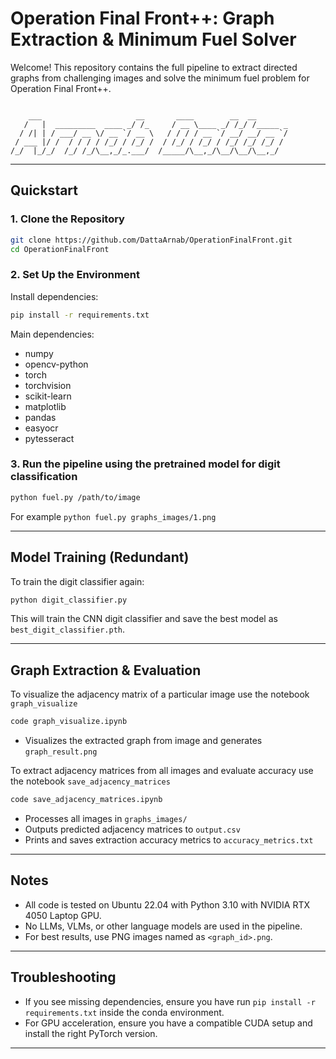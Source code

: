 # Operation Final Front++: Graph Extraction & Minimum Fuel Solver

Welcome! This repository contains the full pipeline to extract directed graphs from challenging images and solve the minimum fuel problem for Operation Final Front++.

```

    ___                     __       ____        __  __       
   /   |  _________  ____ _/ /_     / __ \____ _/ /_/ /_____ _
  / /| | / ___/ __ \/ __ `/ __ \   / / / / __ `/ __/ __/ __ `/
 / ___ |/ /  / / / / /_/ / /_/ /  / /_/ / /_/ / /_/ /_/ /_/ / 
/_/  |_/_/  /_/ /_/\__,_/_.___/  /_____/\__,_/\__/\__/\__,_/  

```

---

## Quickstart

### 1. Clone the Repository

```bash
git clone https://github.com/DattaArnab/OperationFinalFront.git
cd OperationFinalFront
```

### 2. Set Up the Environment

Install dependencies:

```bash
pip install -r requirements.txt
```

Main dependencies:
- numpy
- opencv-python
- torch
- torchvision
- scikit-learn
- matplotlib
- pandas
- easyocr
- pytesseract


### 3. Run the pipeline using the pretrained model for digit classification

```bash
python fuel.py /path/to/image
```
For example
`python fuel.py graphs_images/1.png`

---

## Model Training (Redundant)

To train the digit classifier again:

```bash
python digit_classifier.py
```

This will train the CNN digit classifier and save the best model as `best_digit_classifier.pth`.

---




## Graph Extraction & Evaluation
To visualize the adjacency matrix of a particular image use the notebook `graph_visualize`

```bash
code graph_visualize.ipynb
```
- Visualizes the extracted graph from image and generates `graph_result.png`

To extract adjacency matrices from all images and evaluate accuracy use the notebook `save_adjacency_matrices` 

```bash
code save_adjacency_matrices.ipynb
```
- Processes all images in `graphs_images/`
- Outputs predicted adjacency matrices to `output.csv`
- Prints and saves extraction accuracy metrics to `accuracy_metrics.txt`

---

## Notes

- All code is tested on Ubuntu 22.04 with Python 3.10 with NVIDIA RTX 4050 Laptop GPU.
- No LLMs, VLMs, or other language models are used in the pipeline.
- For best results, use PNG images named as `<graph_id>.png`.

---

## Troubleshooting

- If you see missing dependencies, ensure you have run `pip install -r requirements.txt` inside the conda environment.
- For GPU acceleration, ensure you have a compatible CUDA setup and install the right PyTorch version.

---
